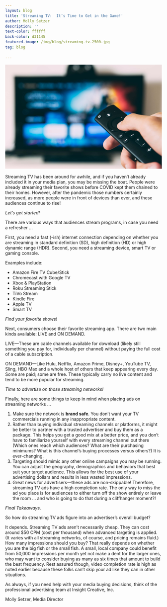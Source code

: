 ```yaml
---
layout: blog
title: 'Streaming TV:  It’s Time to Get in the Game!'
author: Molly Setzer
description: ''
text-color: ffffff
back-color: d31145
featured-image: /img/blog/streaming-tv-2500.jpg
tag: blog

---
```

![Close up of remote with TV in the background](/img/blog/streaming-tv-2500.jpg)

Streaming TV has been around for awhile, and if you haven’t already included it in your media plan, you may be missing the boat. People were already streaming their favorite shows before COVID kept them chained to their homes. However, after the pandemic those numbers certainly increased, as more people were in front of devices than ever, and these audiences continue to rise!

_Let’s get started!_

There are various ways that audiences stream programs, in case you need a refresher …

First, you need a fast (-ish) internet connection depending on whether you are streaming in standard definition (SD), high definition (HD) or high dynamic range (HDR). Second, you need a streaming device, smart TV or gaming console.

Examples include:

* Amazon Fire TV Cube/Stick
* Chromecast with Google TV
* Xbox & PlayStation
* Roku Streaming Stick
* TiVo Stream
* Kindle Fire
* Apple TV
* Smart TV

_Find your favorite shows!_

Next, consumers choose their favorite streaming app. There are two main kinds available: LIVE and ON DEMAND.

LIVE—These are cable channels available for download (likely still something you pay for, individually per channel) without paying the full cost of a cable subscription.

ON DEMAND—Like Hulu, Netflix, Amazon Prime, Disney+, YouTube TV, Sling, HBO Max and a whole host of others that keep appearing every day. Some are paid; some are free. These typically carry no live content and tend to be more popular for streaming.

_Time to advertise on those streaming networks!_

Finally, here are some things to keep in mind when placing ads on streaming networks …

1. Make sure the network is **brand safe**. You don’t want your TV commercials running in any inappropriate content.
2. Rather than buying individual streaming channels or platforms, it might be better to partner with a trusted advertiser and buy them as a package. This helps you get a good mix at a better price, and you don’t have to familiarize yourself with every streaming channel out there (Which ones reach which audiences? What are their purchasing minimums? What is this channel’s buying processes versus others?) It is ever-changing.
3. Targeting should mimic any other online campaigns you may be running. You can adjust the geography, demographics and behaviors that best suit your target audience. This allows for the best use of your advertising dollars and results in less wasted impressions.
4. Great news for advertisers—these ads are non-skippable! Therefore, streaming TV ads have a high completion rate. The only way to miss the ad you place is for audiences to either turn off the show entirely or leave the room … and who is going to do that during a cliffhanger moment?!

_Final Takeaways._

So how do streaming TV ads figure into an advertiser’s overall budget?

It depends. Streaming TV ads aren’t necessarily cheap. They can cost around $50 CPM (cost per thousand) when advanced targeting is applied. (It varies with all streaming networks, of course, and pricing remains fluid.) How many impressions should you buy? That really depends on whether you are the big fish or the small fish. A small, local company could benefit from 50,000 impressions per month yet not make a dent for the larger ones, who may want to consider buying as many as six times that amount to build the best frequency. Rest assured though, video completion rate is high as noted earlier because these folks can’t skip your ad like they can in other situations.

As always, if you need help with your media buying decisions, think of the professional advertising team at Insight Creative, Inc.

Molly Setzer, Media Director